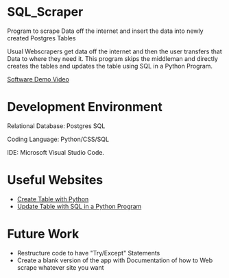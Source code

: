 # SQL_Scraper
Program to scrape Data off the internet and insert the data into newly created Postgres Tables

Usual Webscrapers get data off the internet and then the user transfers that Data to where they need it. This program skips the middleman and directly creates the tables and updates the table using SQL in a Python Program.

[Software Demo Video](https://youtu.be/khvF_xFWroI)

# Development Environment
Relational Database: Postgres SQL

Coding Language: Python/CSS/SQL

IDE: Microsoft Visual Studio Code.

# Useful Websites
* [Create Table with Python](https://www.geeksforgeeks.org/postgresql-create-table-using-python/)
* [Update Table with SQL in a Python Program](https://www.geeksforgeeks.org/postgresql-python-update-data-in-table/?ref=rp)

# Future Work

* Restructure code to have "Try/Except" Statements
* Create a blank version of the app with Documentation of how to Web scrape whatever site you want
